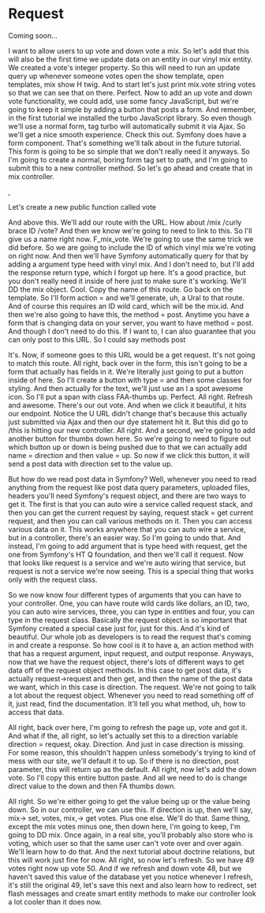 # Request

Coming soon...

I want to allow users to up vote and down vote a mix. So let's add that this will
also be the first time we update data on an entity in our vinyl mix entity. We
created a vote's integer property. So this will need to run an update query up
whenever someone votes open the show template, open templates, mix show H twig. And
to start let's just print mix.vote string votes so that we can see that on there.
Perfect. Now to add an up vote and down vote functionality, we could add, use some
fancy JavaScript, but we're going to keep it simple by adding a button that posts a
form. And remember, in the first tutorial we installed the turbo JavaScript library.
So even though we'll use a normal form, tag turbo will automatically submit it via
Ajax. So we'll get a nice smooth experience. Check this out. Symfony does have a form
component. That's something we'll talk about in the future tutorial. This form is
going to be so simple that we don't really need it anyways. So I'm going to create a
normal, boring form tag set to path, and I'm going to submit this to a new controller
method. So let's go ahead and create that in mix controller.

<affirmative>,

Let's create a new public function called vote

And above this. We'll add our route with the URL. How about /mix /curly brace ID
/vote? And then we know we're going to need to link to this. So I'll give us a name
right now. F_mix_vote. We're going to use the same trick we did before. So we are
going to include the ID of which vinyl mix we're voting on right now. And then we'll
have Symfony automatically query for that by adding a argument type heed with vinyl
mix. And I don't need to, but I'll add the response return type, which I forgot up
here. It's a good practice, but you don't really need it inside of here just to make
sure it's working. We'll DD the mix object. Cool. Copy the name of this route. Go
back on the template. So I'll form action = and we'll generate, uh, a Ural to that
route. And of course this requires an ID wild card, which will be the mix.id. And
then we're also going to have this, the method = post. Anytime you have a form that
is changing data on your server, you want to have method = post. And though I don't
need to do this. If I want to, I can also guarantee that you can only post to this
URL. So I could say methods post

It's. Now, if someone goes to this URL would be a get request. It's not going to
match this route. All right, back over in the form, this isn't going to be a form
that actually has fields in it. We're literally just going to put a button inside of
here. So I'll create a button with type = and then some classes for styling. And then
actually for the text, we'll just use an I a spot awesome icon. So I'll put a span
with class FAA-thumbs up. Perfect. All right. Refresh and awesome. There's our out
vote. And when we click it beautiful, it hits our endpoint. Notice the U URL didn't
change that's because this actually just submitted via Ajax and then our dye
statement hit it. But this did go to /this is hitting our new controller. All right.
And a second, we're going to add another button for thumbs down here. So we're going
to need to figure out which button up or down is being pushed due to that we can
actually add name = direction and then value = up. So now if we click this button, it
will send a post data with direction set to the value up.

But how do we read post data in Symfony? Well, whenever you need to read anything
from the request like post data query parameters, uploaded files, headers you'll need
Symfony's request object, and there are two ways to get it. The first is that you can
auto wire a service called request stack, and then you can get the current request by
saying, request stack = get current request, and then you can call various methods on
it. Then you can access various data on it. This works anywhere that you can auto
wire a service, but in a controller, there's an easier way. So I'm going to undo
that. And instead, I'm going to add argument that is type heed with request, get the
one from Symfony's HT Q foundation, and then we'll call it request. Now that looks
like request is a service and we're auto wiring that service, but request is not a
service we're now seeing. This is a special thing that works only with the request
class.

So we now know four different types of arguments that you can have to your
controller. One, you can have route wild cards like dollars, an ID, two, you can auto
wire services, three, you can type in entities and four, you can type in the request
class. Basically the request object is so important that Symfony created a special
case just for, just for this. And it's kind of beautiful. Our whole job as developers
is to read the request that's coming in and create a response. So how cool is it to
have a, an action method with that has a request argument, input request, and output
response. Anyways, now that we have the request object, there's lots of different
ways to get data off of the request object methods. In this case to get post data,
it's actually request->request and then get, and then the name of the post data we
want, which in this case is direction. The request. We're not going to talk a lot
about the request object. Whenever you need to read something off of it, just read,
find the documentation. It'll tell you what method, uh, how to access that data.

All right, back over here, I'm going to refresh the page up, vote and got it. And
what if the, all right, so let's actually set this to a direction variable direction
= request, okay. Direction. And just in case direction is missing. For some reason,
this shouldn't happen unless somebody's trying to kind of mess with our site, we'll
default it to up. So if there is no direction, post parameter, this will return up as
the default. All right, now let's add the down vote. So I'll copy this entire button
paste. And all we need to do is change direct value to the down and then FA thumbs
down.

All right. So we're either going to get the value being up or the value being down.
So in our controller, we can use this. If direction is up, then we'll say, mix-> set,
votes, mix,-> get votes. Plus one else. We'll do that. Same thing, except the mix
votes minus one, then down here, I'm going to keep, I'm going to DD mix. Once again,
in a real site, you'll probably also store who is voting, which user so that the same
user can't vote over and over again. We'll learn how to do that. And the next
tutorial about doctrine relations, but this will work just fine for now. All right,
so now let's refresh. So we have 49 votes right now up vote 50. And if we refresh and
down vote 48, but we haven't saved this value of the database yet you notice whenever
I refresh, it's still the original 49, let's save this next and also learn how to
redirect, set flash messages and create smart entity methods to make our controller
look a lot cooler than it does now.

